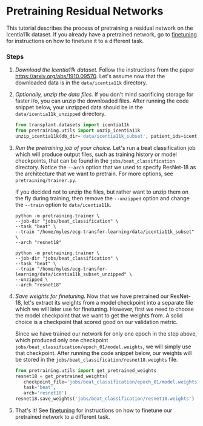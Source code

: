 # Pretraining Residual Networks

This tutorial describes the process of pretraining a residual network on the Icentia11k dataset. If you already have a pretrained network, go to [finetuning](../finetuning) for instructions on how to finetune it to a different task.

### Steps

1. *Download the Icentia11k dataset.* Follow the instructions from the paper <https://arxiv.org/abs/1910.09570>. Let's assume now that the downloaded data is in the `data/icentia11k` directory.

2. *Optionally, unzip the data files.* If you don't mind sacrificing storage for faster i/o, you can unzip the downloaded files. After running the code snippet below, your unzipped data should be in the `data/icentia11k_unzipped` directory.

    ```python
    from transplant.datasets import icentia11k
    from pretraining.utils import unzip_icentia11k
    unzip_icentia11k(db_dir='data/icentia11k_subset', patient_ids=icentia11k.ds_patient_ids, out_dir='data/icentia11k_subset_unzipped', verbose=True)
    ```

3. *Run the pretraining job of your choice.* Let's run a beat classification job which will produce output files, such as training history or model checkpoints, that can be found in the `jobs/beat_classification` directory. Notice the `--arch` option that we used to specify ResNet-18 as the architecture that we want to pretrain. For more options, see `pretraining/trainer.py`.

    If you decided not to unzip the files, but rather want to unzip them on the fly during training, then remove the `--unzipped` option and change the `--train` option to `data/icentia11k`. 

    ```shell script
    python -m pretraining.trainer \
    --job-dir "jobs/beat_classification" \
    --task "beat" \
    --train "/home/myles/ecg-transfer-learning/data/icentia11k_subset" \
    --arch "resnet18"
    ```

     ```shell script
    python -m pretraining.trainer \
    --job-dir "jobs/beat_classification" \
    --task "beat" \
    --train "/home/myles/ecg-transfer-learning/data/icentia11k_subset_unzipped" \
    --unzipped \
    --arch "resnet18"
    ```  

4. *Save weights for finetuning.* Now that we have pretrained our ResNet-18, let's extract its weights from a model checkpoint into a separate file which we will later use for finetuning. However, first we need to choose the model checkpoint that we want to get the weights from. A solid choice is a checkpoint that scored good on our validation metric. 

    Since we have trained our network for only one epoch in the step above, which produced only one checkpoint `jobs/beat_classification/epoch_01/model.weights`, we will simply use that checkpoint. After running the code snippet below, our weights will be stored in the `jobs/beat_classification/resnet18.weights` file.

    ```python
   from pretraining.utils import get_pretrained_weights
   resnet18 = get_pretrained_weights(
       checkpoint_file='jobs/beat_classification/epoch_01/model.weights',
       task='beat',
       arch='resnet18')
   resnet18.save_weights('jobs/beat_classification/resnet18.weights')
    ```

5. That's it! See [finetuning](../finetuning) for instructions on how to finetune our pretrained network to a different task.